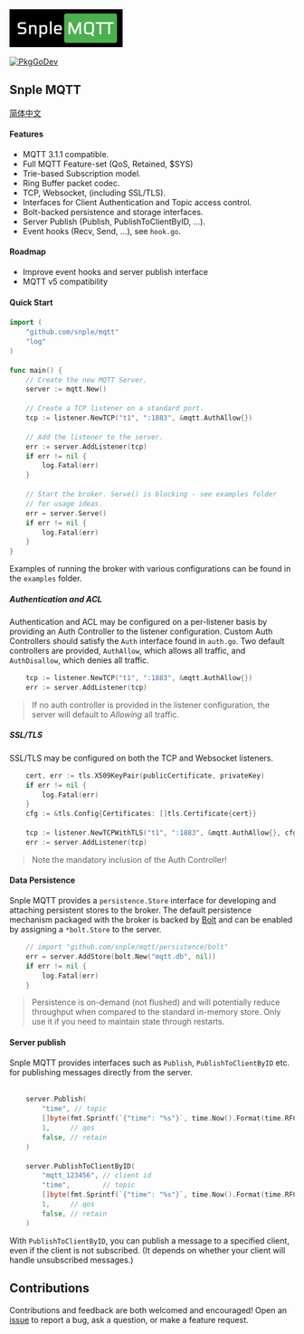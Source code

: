 <img alt="Snple MQTT logo" src="docs/img/logo.png" width="200px">

[![PkgGoDev](https://pkg.go.dev/badge/github.com/snple/mqtt)](https://pkg.go.dev/github.com/snple/mqtt)

## Snple MQTT

[简体中文](README_zh.md)

#### Features
- MQTT 3.1.1 compatible.
- Full MQTT Feature-set (QoS, Retained, $SYS)
- Trie-based Subscription model.
- Ring Buffer packet codec.
- TCP, Websocket, (including SSL/TLS).
- Interfaces for Client Authentication and Topic access control.
- Bolt-backed persistence and storage interfaces.
- Server Publish (Publish, PublishToClientByID, ...).
- Event hooks (Recv, Send, ...), see `hook.go`.

#### Roadmap

- Improve event hooks and server publish interface
- MQTT v5 compatibility

#### Quick Start

``` go
import (
    "github.com/snple/mqtt"
    "log"
)

func main() {
    // Create the new MQTT Server.
    server := mqtt.New()

    // Create a TCP listener on a standard port.
    tcp := listener.NewTCP("t1", ":1883", &mqtt.AuthAllow{})

    // Add the listener to the server.
    err := server.AddListener(tcp)
    if err != nil {
        log.Fatal(err)
    }

    // Start the broker. Serve() is blocking - see examples folder
    // for usage ideas.
    err = server.Serve()
    if err != nil {
        log.Fatal(err)
    }
}
```

Examples of running the broker with various configurations can be found in the `examples` folder.

##### Authentication and ACL

Authentication and ACL may be configured on a per-listener basis by providing an Auth Controller to the listener configuration. Custom Auth Controllers should satisfy the `Auth` interface found in `auth.go`. Two default controllers are provided, `AuthAllow`, which allows all traffic, and `AuthDisallow`, which denies all traffic.

```go
    tcp := listener.NewTCP("t1", ":1883", &mqtt.AuthAllow{})
    err := server.AddListener(tcp)
```

> If no auth controller is provided in the listener configuration, the server will default to _Allowing_ all traffic.

##### SSL/TLS

SSL/TLS may be configured on both the TCP and Websocket listeners.

```go
    cert, err := tls.X509KeyPair(publicCertificate, privateKey)
    if err != nil {
        log.Fatal(err)
    }
    cfg := &tls.Config{Certificates: []tls.Certificate{cert}}

    tcp := listener.NewTCPWithTLS("t1", ":1883", &mqtt.AuthAllow{}, cfg)
    err := server.AddListener(tcp)
```
> Note the mandatory inclusion of the Auth Controller!

#### Data Persistence

Snple MQTT provides a `persistence.Store` interface for developing and attaching persistent stores to the broker. The default persistence mechanism packaged with the broker is backed by [Bolt](https://github.com/etcd-io/bbolt) and can be enabled by assigning a `*bolt.Store` to the server.

```go
    // import "github.com/snple/mqtt/persistence/bolt"
    err = server.AddStore(bolt.New("mqtt.db", nil))
    if err != nil {
        log.Fatal(err)
    }
```
> Persistence is on-demand (not flushed) and will potentially reduce throughput when compared to the standard in-memory store. Only use it if you need to maintain state through restarts.

#### Server publish

Snple MQTT provides interfaces such as `Publish`, `PublishToClientByID` etc. for publishing messages directly from the server.

```go

    server.Publish(
		"time", // topic
		[]byte(fmt.Sprintf(`{"time": "%s"}`, time.Now().Format(time.RFC3339))), // payload
		1,     // qos
		false, // retain
	)

	server.PublishToClientByID(
		"mqtt_123456", // client id
		"time",        // topic
		[]byte(fmt.Sprintf(`{"time": "%s"}`, time.Now().Format(time.RFC3339))), // payload
		1,     // qos
		false, // retain
	)

```

With `PublishToClientByID`, you can publish a message to a specified client, even if the client is not subscribed. (It depends on whether your client will handle unsubscribed messages.)

## Contributions
Contributions and feedback are both welcomed and encouraged! Open an [issue](https://github.com/snple/mqtt/issues) to report a bug, ask a question, or make a feature request.
